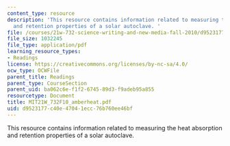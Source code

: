 ```yaml
---
content_type: resource
description: 'This resource contains information related to measuring the heat absorption
  and retention properties of a solar autoclave. '
file: /courses/21w-732-science-writing-and-new-media-fall-2010/d9523177c40e47041ecc76b760ee46bf_MIT21W_732F10_amberheat.pdf
file_size: 1032245
file_type: application/pdf
learning_resource_types:
- Readings
license: https://creativecommons.org/licenses/by-nc-sa/4.0/
ocw_type: OCWFile
parent_title: Readings
parent_type: CourseSection
parent_uid: ba062c6e-f1f2-6745-89d3-f9adeb95a855
resourcetype: Document
title: MIT21W_732F10_amberheat.pdf
uid: d9523177-c40e-4704-1ecc-76b760ee46bf
---
```

This resource contains information related to measuring the heat absorption and retention properties of a solar autoclave. 